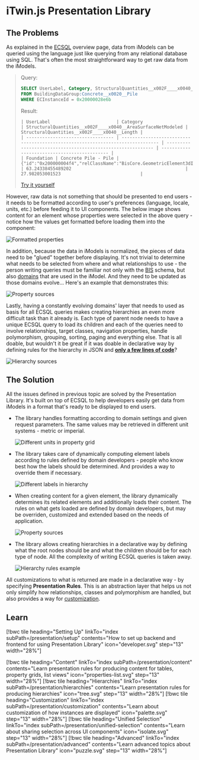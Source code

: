 # iTwin.js Presentation Library

## The Problems

As explained in the [ECSQL](../ECSQL.md) overview page, data from iModels can be queried using the language just like querying from any relational database using SQL. That's often the most straightforward way to get raw data from the iModels.

> Query:
>
> ```sql
> SELECT UserLabel, Category, StructuralQuantities__x002F____x0040__AreaSurfaceNetModeled, StructuralQuantities__x002F____x0040__Length
> FROM BuildingDataGroup:Concrete__x0020__Pile
> WHERE ECInstanceId = 0x20000028e6b
> ```
>
> Result:
>
> ```text
> | UserLabel                         | Category                                                                       | StructuralQuantities__x002F____x0040__AreaSurfaceNetModeled | StructuralQuantities__x002F____x0040__Length |
> | --------------------------------- | ------------------------------------------------------------------------------ | ----------------------------------------------------------- | -------------------------------------------- |
> | Foundation | Concrete Pile - Pile | {"id":"0x200000004f4","relClassName":"BisCore.GeometricElement3dIsInCategory"} | 63.24338455489202                                           | 27.982053001523                              |
> ```
>
> [Try it yourself](/console/?imodel=Metrostation%20Sample&query=SELECT%20UserLabel,Category,StructuralQuantities__x002F____x0040__AreaSurfaceNetModeled,StructuralQuantities__x002F____x0040__Length%20FROM%20BuildingDataGroup:Concrete__x0020__Pile%20WHERE%20ECInstanceId=0x20000028e6b)

However, raw data is not something that should be presented to end users - it needs to be formatted according to user's preferences (language, locale, units, etc.) before feeding it to UI components. The below image shows content for an element whose properties were selected in the above query - notice how the values get formatted before loading them into the component:

![Formatted properties](./media/formatted-properties-metric.png)

In addition, because the data in iModels is normalized, the pieces of data need to be "glued" together before displaying. It's not trivial to determine what needs to be selected from where and what relationships to use - the person writing queries must be familiar not only with the [BIS](../../bis/index.md) schema, but also [domains](../../bis/intro/schemas-domains.md) that are used in the iModel. And they need to be updated as those domains evolve... Here's an example that demonstrates this:

![Property sources](./media/property-grid-source-queries.png)

Lastly, having a constantly evolving domains' layer that needs to used as basis for all ECSQL queries makes creating hierarchies an even more difficult task than it already is. Each type of parent node needs to have a unique ECSQL query to load its children and each of the queries need to involve relationships, target classes, navigation properties, handle polymorphism, grouping, sorting, paging and everything else. That is all doable, but wouldn't it be great if it was doable in declarative way by defining rules for the hierarchy in JSON and [**only a few lines of code**](https://www.itwinjs.org/sample-showcase/?group=UI+Trees&sample=presetation-tree-sample&imodel=Metrostation+Sample)?

![Hierarchy sources](./media/hierarchy-level-sources.png)

## The Solution

All the issues defined in previous topic are solved by the Presentation Library. It's built on top of ECSQL to help developers easily get data from iModels in a format that's ready to be displayed to end users.

- The library handles formatting according to domain settings and given request parameters. The same values may be retrieved in different unit systems - metric or imperial.

  ![Different units in property grid](./media/property-grid-units.png)

- The library takes care of dynamically computing element labels according to rules defined by domain developers - people who know best how the labels should be determined. And provides a way to override them if necessary.

  ![Different labels in hierarchy](./media/labels.png)

- When creating content for a given element, the library dynamically determines its related elements and additionally loads their content. The rules on what gets loaded are defined by domain developers, but may be overriden, customized and extended based on the needs of application.

  ![Property sources](./media/property-grid-sources.png)

- The library allows creating hierarchies in a declarative way by defining what the root nodes should be and what the children should be for each type of node. All the complexity of writing ECSQL queries is taken away.

  ![Hierarchy rules example](./media/hierarchy-rules-example.png)

All customizations to what is returned are made in a declarative way - by specifying **Presentation Rules**. This is an abstraction layer that helps us not only simplify how relationships, classes and polymorphism are handled, but also provides a way for [customization](./Customization/index.md).

## Learn

[!bwc tile heading="Setting Up" linkTo="index subPath=/presentation/setup" contents="How to set up backend and frontend for using Presentation Library" icon="developer.svg" step="13" width="28%"]

[!bwc tile heading="Content" linkTo="index subPath=/presentation/content" contents="Learn presentation rules for producing content for tables, property grids, list views" icon="properties-list.svg" step="13" width="28%"]
[!bwc tile heading="Hierarchies" linkTo="index subPath=/presentation/hierarchies" contents="Learn presentation rules for producing hierarchies" icon="tree.svg" step="13" width="28%"]
[!bwc tile heading="Customization" linkTo="index subPath=/presentation/customization" contents="Learn about customization of how instances are displayed" icon="palette.svg" step="13" width="28%"]
[!bwc tile heading="Unified Selection" linkTo="index subPath=/presentation/unified-selection" contents="Learn about sharing selection across UI components" icon="isolate.svg" step="13" width="28%"]
[!bwc tile heading="Advanced" linkTo="index subPath=/presentation/advanced" contents="Learn advanced topics about Presentation Library" icon="puzzle.svg" step="13" width="28%"]
